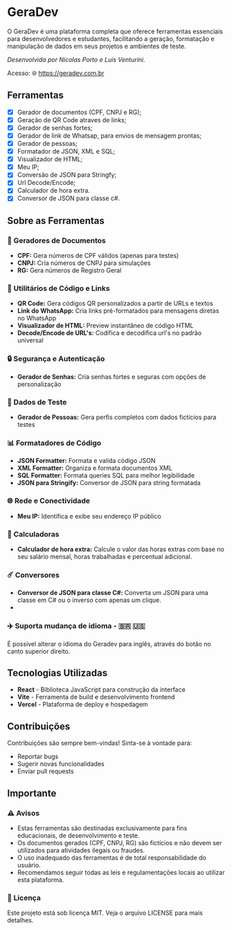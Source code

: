 # GeraDev

O GeraDev é uma plataforma completa que oferece ferramentas essenciais para desenvolvedores e estudantes, facilitando a geração, formatação e manipulação de dados em seus projetos e ambientes de teste.

*Desenvolvida por Nicolas Porto e Luis Venturini.*

Acesso: 🌐 https://geradev.com.br

## Ferramentas

- [x] Gerador de documentos (CPF, CNPJ e RG);
- [x] Geração de QR Code atraves de links;
- [x] Gerador de senhas fortes;
- [x] Gerador de link de Whatsap, para envios de mensagem prontas;
- [x] Gerador de pessoas;
- [x] Formatador de JSON, XML e SQL;
- [x] Visualizador de HTML;
- [x] Meu IP;
- [x] Conversão de JSON para Stringfy;
- [x] Url Decode/Encode;
- [x] Calculador de hora extra.
- [x] Conversor de JSON para classe c#.

## Sobre as Ferramentas

### 📄 Geradores de Documentos
- **CPF:** Gera números de CPF válidos (apenas para testes)
- **CNPJ:** Cria números de CNPJ para simulações
- **RG:** Gera números de Registro Geral

### 🔗 Utilitários de Código e Links
- **QR Code:** Gera códigos QR personalizados a partir de URLs e textos
- **Link do WhatsApp:** Cria links pré-formatados para mensagens diretas no WhatsApp
- **Visualizador de HTML:** Preview instantâneo de código HTML
- **Decode/Encode de URL's:** Codifica e decodifica url's no padrão universal

### 🔒 Segurança e Autenticação
- **Gerador de Senhas:** Cria senhas fortes e seguras com opções de personalização

### 👥 Dados de Teste
- **Gerador de Pessoas:** Gera perfis completos com dados fictícios para testes

### 📊 Formatadores de Código
- **JSON Formatter:** Formata e valida código JSON
- **XML Formatter:** Organiza e formata documentos XML
- **SQL Formatter:** Formata queries SQL para melhor legibilidade
- **JSON para Stringify:** Conversor de JSON para string formatada

### 🌐 Rede e Conectividade
- **Meu IP:** Identifica e exibe seu endereço IP público

### 🔢 Calculadoras
- **Calculador de hora extra:** Calcule o valor das horas extras com base no seu salário mensal, horas trabalhadas e percentual adicional.

### ☄️ Conversores
- **Conversor de JSON para classe C#:** Converta um JSON para uma classe em C# ou o inverso com apenas um clique.
- 
### ✈️ Suporta mudança de idioma - 🇧🇷 🇺🇸 
É possível alterar o idioma do Geradev para inglês, através do botão no canto superior direito.

## Tecnologias Utilizadas

- **React** - Biblioteca JavaScript para construção da interface
- **Vite** - Ferramenta de build e desenvolvimento frontend
- **Vercel** - Plataforma de deploy e hospedagem

## Contribuições

Contribuições são sempre bem-vindas! Sinta-se à vontade para:

- Reportar bugs
- Sugerir novas funcionalidades
- Enviar pull requests

## Importante

### ⚠️ Avisos
- Estas ferramentas são destinadas exclusivamente para fins educacionais, de desenvolvimento e teste.
- Os documentos gerados (CPF, CNPJ, RG) são fictícios e não devem ser utilizados para atividades ilegais ou fraudes.
- O uso inadequado das ferramentas é de total responsabilidade do usuário.
- Recomendamos seguir todas as leis e regulamentações locais ao utilizar esta plataforma.

### 📄 Licença
Este projeto está sob licença MIT. Veja o arquivo LICENSE para mais detalhes.
